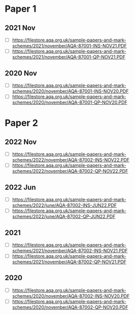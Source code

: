 # Paper 1

## 2021 Nov
- [ ] https://filestore.aqa.org.uk/sample-papers-and-mark-schemes/2021/november/AQA-87001-INS-NOV21.PDF
- [ ] https://filestore.aqa.org.uk/sample-papers-and-mark-schemes/2021/november/AQA-87001-QP-NOV21.PDF

## 2020 Nov
- [ ] https://filestore.aqa.org.uk/sample-papers-and-mark-schemes/2020/november/AQA-87001-INS-NOV20.PDF
- [ ] https://filestore.aqa.org.uk/sample-papers-and-mark-schemes/2020/november/AQA-87001-QP-NOV20.PDF

# Paper 2

## 2022 Nov
- [ ] https://filestore.aqa.org.uk/sample-papers-and-mark-schemes/2022/november/AQA-87002-INS-NOV22.PDF
- [ ] https://filestore.aqa.org.uk/sample-papers-and-mark-schemes/2022/november/AQA-87002-QP-NOV22.PDF

## 2022 Jun
- [ ] https://filestore.aqa.org.uk/sample-papers-and-mark-schemes/2022/june/AQA-87002-INS-JUN22.PDF
- [ ] https://filestore.aqa.org.uk/sample-papers-and-mark-schemes/2022/june/AQA-87002-QP-JUN22.PDF

## 2021
- [ ] https://filestore.aqa.org.uk/sample-papers-and-mark-schemes/2021/november/AQA-87002-INS-NOV21.PDF
- [ ] https://filestore.aqa.org.uk/sample-papers-and-mark-schemes/2021/november/AQA-87002-QP-NOV21.PDF

## 2020
- [ ] https://filestore.aqa.org.uk/sample-papers-and-mark-schemes/2020/november/AQA-87002-INS-NOV20.PDF
- [ ] https://filestore.aqa.org.uk/sample-papers-and-mark-schemes/2020/november/AQA-87002-QP-NOV20.PDF
